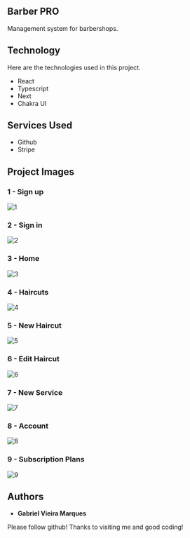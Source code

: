 ## Barber PRO
Management system for barbershops.

## Technology 

Here are the technologies used in this project.

* React
* Typescript
* Next
* Chakra UI

## Services Used

* Github
* Stripe

## Project Images

### 1 - Sign up

![1](https://github.com/iAmBiel/Web-Carros/assets/107372647/8131162b-6a64-468e-b1b2-01c0aa70a4f6)

### 2 - Sign in

![2](https://github.com/iAmBiel/Web-Carros/assets/107372647/20113ffa-c689-4958-a485-79eb6999238c)

### 3 - Home

![3](https://github.com/iAmBiel/Web-Carros/assets/107372647/48fdf4f8-1d7c-414e-b164-561a384e33fe)

### 4 - Haircuts

![4](https://github.com/iAmBiel/Web-Carros/assets/107372647/1fe41c80-22d1-4270-a3a9-23f05d6e7cfc)

### 5 - New Haircut

![5](https://github.com/iAmBiel/Web-Carros/assets/107372647/1fe41c80-22d1-4270-a3a9-23f05d6e7cfc)

### 6 - Edit Haircut

![6](https://github.com/iAmBiel/Web-Carros/assets/107372647/708a27be-83c0-443a-abdb-52c401a923f2)

### 7 - New Service

![7](https://github.com/iAmBiel/Web-Carros/assets/107372647/0052d22a-bd51-4512-a162-69653fda6f74)

### 8 - Account

![8](https://github.com/iAmBiel/Web-Carros/assets/107372647/7e07afca-7324-4672-90b2-8c1d824fc9b9)

### 9 - Subscription Plans

![9](https://github.com/iAmBiel/Web-Carros/assets/107372647/a2965596-cc04-41f1-98a3-b6e83ee723e5)

## Authors

* **Gabriel Vieira Marques** 

Please follow github!
Thanks to visiting me and good coding!

